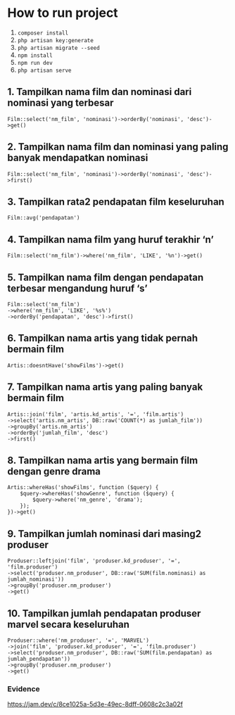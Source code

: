 # How to run project
1. `composer install`
2. `php artisan key:generate`
3. `php artisan migrate --seed`
4. `npm install`
5. `npm run dev`
6. `php artisan serve`

## 1. Tampilkan nama film dan nominasi dari nominasi yang terbesar
````
Film::select('nm_film', 'nominasi')->orderBy('nominasi', 'desc')->get()
````
## 2. Tampilkan nama film dan nominasi yang paling banyak mendapatkan nominasi
````
Film::select('nm_film', 'nominasi')->orderBy('nominasi', 'desc')->first()
````
## 3. Tampilkan rata2 pendapatan film keseluruhan
````
Film::avg('pendapatan')
````
## 4. Tampilkan nama film yang huruf terakhir ‘n’
````
Film::select('nm_film')->where('nm_film', 'LIKE', '%n')->get()
````
## 5. Tampilkan nama film dengan pendapatan terbesar mengandung huruf ‘s’
````
Film::select('nm_film')
->where('nm_film', 'LIKE', '%s%')
->orderBy('pendapatan', 'desc')->first()
````
## 6. Tampilkan nama artis yang tidak pernah bermain film
````
Artis::doesntHave('showFilms')->get()
````
## 7. Tampilkan nama artis yang paling banyak bermain film
````
Artis::join('film', 'artis.kd_artis', '=', 'film.artis')
->select('artis.nm_artis', DB::raw('COUNT(*) as jumlah_film'))
->groupBy('artis.nm_artis')
->orderBy('jumlah_film', 'desc')
->first()
````
## 8. Tampilkan nama artis yang bermain film dengan genre drama
````
Artis::whereHas('showFilms', function ($query) {
    $query->whereHas('showGenre', function ($query) {
        $query->where('nm_genre', 'drama');
    });
})->get()
````
## 9. Tampilkan jumlah nominasi dari masing2 produser
````
Produser::leftjoin('film', 'produser.kd_produser', '=', 'film.produser')
->select('produser.nm_produser', DB::raw('SUM(film.nominasi) as jumlah_nominasi'))
->groupBy('produser.nm_produser')
->get()
````
## 10. Tampilkan jumlah pendapatan produser marvel secara keseluruhan
````
Produser::where('nm_produser', '=', 'MARVEL')
->join('film', 'produser.kd_produser', '=', 'film.produser')
->select('produser.nm_produser', DB::raw('SUM(film.pendapatan) as jumlah_pendapatan'))
->groupBy('produser.nm_produser')
->get()
````


### Evidence
https://jam.dev/c/8ce1025a-5d3e-49ec-8dff-0608c2c3a02f